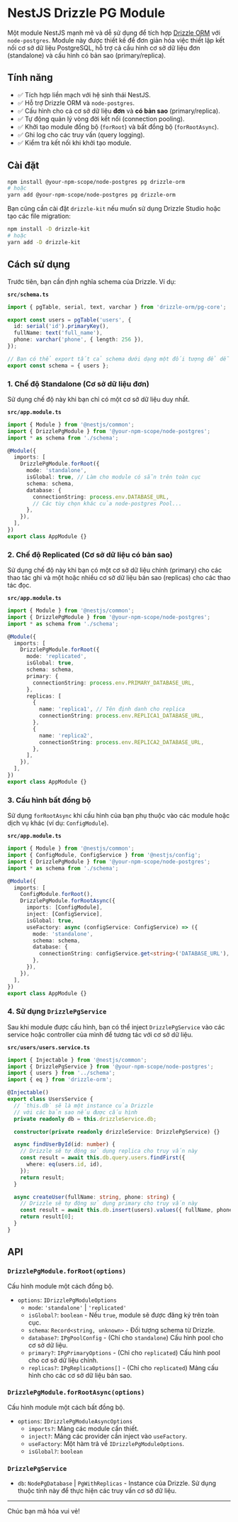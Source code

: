 # NestJS Drizzle PG Module

Một module NestJS mạnh mẽ và dễ sử dụng để tích hợp [Drizzle ORM](https://orm.drizzle.team/) với `node-postgres`. Module này được thiết kế để đơn giản hóa việc thiết lập kết nối cơ sở dữ liệu PostgreSQL, hỗ trợ cả cấu hình cơ sở dữ liệu đơn (standalone) và cấu hình có bản sao (primary/replica).

## Tính năng

-   ✅ Tích hợp liền mạch với hệ sinh thái NestJS.
-   ✅ Hỗ trợ Drizzle ORM và `node-postgres`.
-   ✅ Cấu hình cho cả cơ sở dữ liệu **đơn** và **có bản sao** (primary/replica).
-   ✅ Tự động quản lý vòng đời kết nối (connection pooling).
-   ✅ Khởi tạo module đồng bộ (`forRoot`) và bất đồng bộ (`forRootAsync`).
-   ✅ Ghi log cho các truy vấn (query logging).
-   ✅ Kiểm tra kết nối khi khởi tạo module.

## Cài đặt

```bash
npm install @your-npm-scope/node-postgres pg drizzle-orm
# hoặc
yarn add @your-npm-scope/node-postgres pg drizzle-orm
```

Bạn cũng cần cài đặt `drizzle-kit` nếu muốn sử dụng Drizzle Studio hoặc tạo các file migration:

```bash
npm install -D drizzle-kit
# hoặc
yarn add -D drizzle-kit
```

## Cách sử dụng

Trước tiên, bạn cần định nghĩa schema của Drizzle. Ví dụ:

**`src/schema.ts`**

```typescript
import { pgTable, serial, text, varchar } from 'drizzle-orm/pg-core';

export const users = pgTable('users', {
  id: serial('id').primaryKey(),
  fullName: text('full_name'),
  phone: varchar('phone', { length: 256 }),
});

// Bạn có thể export tất cả schema dưới dạng một đối tượng để dễ dàng import
export const schema = { users };
```

### 1. Chế độ Standalone (Cơ sở dữ liệu đơn)

Sử dụng chế độ này khi bạn chỉ có một cơ sở dữ liệu duy nhất.

**`src/app.module.ts`**

```typescript
import { Module } from '@nestjs/common';
import { DrizzlePgModule } from '@your-npm-scope/node-postgres';
import * as schema from './schema';

@Module({
  imports: [
    DrizzlePgModule.forRoot({
      mode: 'standalone',
      isGlobal: true, // Làm cho module có sẵn trên toàn cục
      schema: schema,
      database: {
        connectionString: process.env.DATABASE_URL,
        // Các tùy chọn khác của node-postgres Pool...
      },
    }),
  ],
})
export class AppModule {}
```

### 2. Chế độ Replicated (Cơ sở dữ liệu có bản sao)

Sử dụng chế độ này khi bạn có một cơ sở dữ liệu chính (primary) cho các thao tác ghi và một hoặc nhiều cơ sở dữ liệu bản sao (replicas) cho các thao tác đọc.

**`src/app.module.ts`**

```typescript
import { Module } from '@nestjs/common';
import { DrizzlePgModule } from '@your-npm-scope/node-postgres';
import * as schema from './schema';

@Module({
  imports: [
    DrizzlePgModule.forRoot({
      mode: 'replicated',
      isGlobal: true,
      schema: schema,
      primary: {
        connectionString: process.env.PRIMARY_DATABASE_URL,
      },
      replicas: [
        {
          name: 'replica1', // Tên định danh cho replica
          connectionString: process.env.REPLICA1_DATABASE_URL,
        },
        {
          name: 'replica2',
          connectionString: process.env.REPLICA2_DATABASE_URL,
        },
      ],
    }),
  ],
})
export class AppModule {}
```

### 3. Cấu hình bất đồng bộ

Sử dụng `forRootAsync` khi cấu hình của bạn phụ thuộc vào các module hoặc dịch vụ khác (ví dụ: `ConfigModule`).

**`src/app.module.ts`**

```typescript
import { Module } from '@nestjs/common';
import { ConfigModule, ConfigService } from '@nestjs/config';
import { DrizzlePgModule } from '@your-npm-scope/node-postgres';
import * as schema from './schema';

@Module({
  imports: [
    ConfigModule.forRoot(),
    DrizzlePgModule.forRootAsync({
      imports: [ConfigModule],
      inject: [ConfigService],
      isGlobal: true,
      useFactory: async (configService: ConfigService) => ({
        mode: 'standalone',
        schema: schema,
        database: {
          connectionString: configService.get<string>('DATABASE_URL'),
        },
      }),
    }),
  ],
})
export class AppModule {}
```

### 4. Sử dụng `DrizzlePgService`

Sau khi module được cấu hình, bạn có thể inject `DrizzlePgService` vào các service hoặc controller của mình để tương tác với cơ sở dữ liệu.

**`src/users/users.service.ts`**

```typescript
import { Injectable } from '@nestjs/common';
import { DrizzlePgService } from '@your-npm-scope/node-postgres';
import { users } from '../schema';
import { eq } from 'drizzle-orm';

@Injectable()
export class UsersService {
  // `this.db` sẽ là một instance của Drizzle
  // với các bản sao nếu được cấu hình
  private readonly db = this.drizzleService.db;

  constructor(private readonly drizzleService: DrizzlePgService) {}

  async findUserById(id: number) {
    // Drizzle sẽ tự động sử dụng replica cho truy vấn này
    const result = await this.db.query.users.findFirst({
      where: eq(users.id, id),
    });
    return result;
  }

  async createUser(fullName: string, phone: string) {
    // Drizzle sẽ tự động sử dụng primary cho truy vấn này
    const result = await this.db.insert(users).values({ fullName, phone }).returning();
    return result[0];
  }
}
```

## API

### `DrizzlePgModule.forRoot(options)`

Cấu hình module một cách đồng bộ.

-   `options`: `IDrizzlePgModuleOptions`
    -   `mode`: `'standalone'` | `'replicated'`
    -   `isGlobal?`: `boolean` - Nếu `true`, module sẽ được đăng ký trên toàn cục.
    -   `schema`: `Record<string, unknown>` - Đối tượng schema từ Drizzle.
    -   `database?`: `IPgPoolConfig` - (Chỉ cho `standalone`) Cấu hình pool cho cơ sở dữ liệu.
    -   `primary?`: `IPgPrimaryOptions` - (Chỉ cho `replicated`) Cấu hình pool cho cơ sở dữ liệu chính.
    -   `replicas?`: `IPgReplicaOptions[]` - (Chỉ cho `replicated`) Mảng cấu hình cho các cơ sở dữ liệu bản sao.

### `DrizzlePgModule.forRootAsync(options)`

Cấu hình module một cách bất đồng bộ.

-   `options`: `IDrizzlePgModuleAsyncOptions`
    -   `imports?`: Mảng các module cần thiết.
    -   `inject?`: Mảng các provider cần inject vào `useFactory`.
    -   `useFactory`: Một hàm trả về `IDrizzlePgModuleOptions`.
    -   `isGlobal?`: `boolean`

### `DrizzlePgService`

-   `db`: `NodePgDatabase` | `PgWithReplicas` - Instance của Drizzle. Sử dụng thuộc tính này để thực hiện các truy vấn cơ sở dữ liệu.

---

Chúc bạn mã hóa vui vẻ!